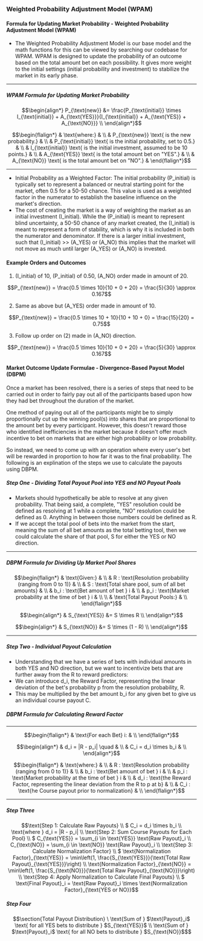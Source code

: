 ### Weighted Probability Adjustment Model (WPAM)

#### Formula for Updating Market Probability - Weighted Probability Adjustment Model (WPAM)

* The Weighted Probability Adjustment Model is our base model and the math functions for this can be viewed by searching our codebase for WPAM. WPAM is designed to update the probability of an outcome based on the total amount bet on each possibility. It gives more weight to the initial settings (initial probability and investment) to stabilize the market in its early phase.

---
##### WPAM Formula for Updating Market Probability

```math
\begin{align*}
P_{\text{new}} &= \frac{P_{\text{initial}} \times I_{\text{initial}} + A_{\text{YES}}}{I_{\text{initial}} + A_{\text{YES}} + A_{\text{NO}}} \\
\end{align*}
```

```math
\begin{flalign*}
& \text{where:} & \\
& P_{\text{new}} \text{ is the new probability.} & \\
& P_{\text{initial}} \text{ is the initial probability, set to 0.5.} & \\
& I_{\text{initial}} \text{ is the initial investment, assumed to be 10 points.} & \\
& A_{\text{YES}} \text{ is the total amount bet on "YES".} & \\
& A_{\text{NO}} \text{ is the total amount bet on "NO".} &
\end{flalign*}
```

---

* Initial Probability as a Weighted Factor: The initial probability (P_initial) is typically set to represent a balanced or neutral starting point for the market, often 0.5 for a 50-50 chance. This value is used as a weighted factor in the numerator to establish the baseline influence on the market's direction.
* The cost of creating the market is a way of weighting the market as an initial investment (I_initial). While the (P_initial) is meant to represent blind uncertainty, a 50-50 chance of any market created, the (I_initial) is meant to represent a form of stability, which is why it is included in both the numerator and denominator. If there is a larger initial investment, such that (I_initial) >> (A_YES) or (A_NO)  this implies that the market will not move as much until larger (A_YES) or (A_NO) is invested.

#### Example Orders and Outcomes

1. (I_initial) of 10, (P_initial) of 0.50, (A_NO) order made in amount of 20.

```math
P_{\text{new}} = \frac{0.5 \times 10}{10 + 0 + 20} = \frac{5}{30} \approx 0.167
```

2. Same as above but (A_YES) order made in amount of 10.

```math
P_{\text{new}} = \frac{0.5 \times 10 + 10}{10 + 10 + 0} = \frac{15}{20} = 0.75
```

3. Follow up order on (2) made in (A_NO) direction.

```math
P_{\text{new}} = \frac{0.5 \times 10}{10 + 0 + 20} = \frac{5}{30} \approx 0.167
```

#### Market Outcome Update Formulae - Divergence-Based Payout Model (DBPM)

Once a market has been resolved, there is a series of steps that need to be carried out in order to fairly pay out all of the participants based upon how they had bet throughout the duration of the market.

One method of paying out all of the participants might be to simply proportionally cut up the winning pool(s) into shares that are proportional to the amount bet by every participant. However, this doesn't reward those who identified inefficiencies in the market because it doesn't offer much incentive to bet on markets that are either high probability or low probability.

So instead, we need to come up with an operation where every user's bet will be rewarded in proportion to how far it was to the final probability. The following is an explination of the steps we use to calculate the payouts using DBPM.

##### Step One - Dividing Total Payout Pool into YES and NO Payout Pools

* Markets should hypothetically be able to resolve at any given probability. That being said, a complete, "YES" resolution could be defined as resolving at 1 while a complete, "NO" resolution could be defined as 0. Anything in between those numbers could be defined as R.
* If we accept the total pool of bets into the market from the start, meaning the sum of all bet amounts as the total betting tool, then we could calculate the share of that pool, S for either the YES or NO direction.

---
##### DBPM Formula for Dividing Up Market Pool Shares

```math
\begin{flalign*}
& \text{Given:} & \\
& R : \text{Resolution probability (ranging from 0 to 1)} & \\
& S : \text{Total share pool, sum of all bet amounts} & \\
& b_i : \text{Bet amount of bet } i  & \\
& p_i : \text{Market probability at the time of bet } i  & \\
\\
& \text{Total Payout Pools:} & \\
\end{flalign*}
```

```math
\begin{align*}
& S_{\text{YES}} &= S \times R \\
\end{align*}
```

```math
\begin{align*}
& S_{\text{NO}} &= S \times (1 - R) \\
\end{align*}
```
---

##### Step Two - Individual Payout Calculation

* Understanding that we have a series of bets with individual amounts in both YES and NO direction, but we want to incentivize bets that are further away from the R to reward predictors:
* We can introduce d_i, the Reward Factor, representing the linear deviation of the bet's probability p from the resolution probability, R.
* This may be multiplied by the bet amount b_i for any given bet to give us an individual course payout C.

##### DBPM Formula for Calculating Reward Factor

---

```math
\begin{flalign*}
& \text{For each Bet} i: & \\
\end{flalign*}
```

```math
\begin{align*}
& d_i = |R - p_i| \quad  & \\
& C_i = d_i \times b_i & \\
\end{align*}
```

```math
\begin{flalign*}
& \text{where:} & \\
& R : \text{Resolution probability (ranging from 0 to 1)} & \\
& b_i : \text{Bet amount of bet } i  & \\
& p_i : \text{Market probability at the time of bet } i  & \\
& d_i : \text{the Reward Factor, representing the linear deviation from the R to p at b} & \\
& C_i : \text{he Course payout prior to normalization} & \\
\end{flalign*}
```

---

##### Step Three


```math
\text{Step 1: Calculate Raw Payouts} \\
$ C_i = d_i \times b_i \\
\text{where } d_i = |R - p_i| \\

\text{Step 2: Sum Course Payouts for Each Pool} \\
$ C_{\text{YES}} = \sum_{i \in \text{YES}} \text{Raw Payout}_i \\
C_{\text{NO}} = \sum_{i \in \text{NO}} \text{Raw Payout}_i \\

\text{Step 3: Calculate Normalization Factor} \\
$ \text{Normalization Factor}_{\text{YES}} = \min\left(1, \frac{S_{\text{YES}}}{\text{Total Raw Payout}_{\text{YES}}}\right) \\
\text{Normalization Factor}_{\text{NO}} = \min\left(1, \frac{S_{\text{NO}}}{\text{Total Raw Payout}_{\text{NO}}}\right) \\

\text{Step 4: Apply Normalization to Calculate Final Payouts} \\
$ \text{Final Payout}_i = \text{Raw Payout}_i \times \text{Normalization Factor}_{\text{YES or NO}}
```

##### Step Four

```math
\section{Total Payout Distribution}
\
\text{Sum of } $\text{Payout}_i$ \text{ for all YES bets to distribute } $S_{\text{YES}}$ \\
\text{Sum of } $\text{Payout}_i$ \text{ for all NO bets to distribute } $S_{\text{NO}}$
```